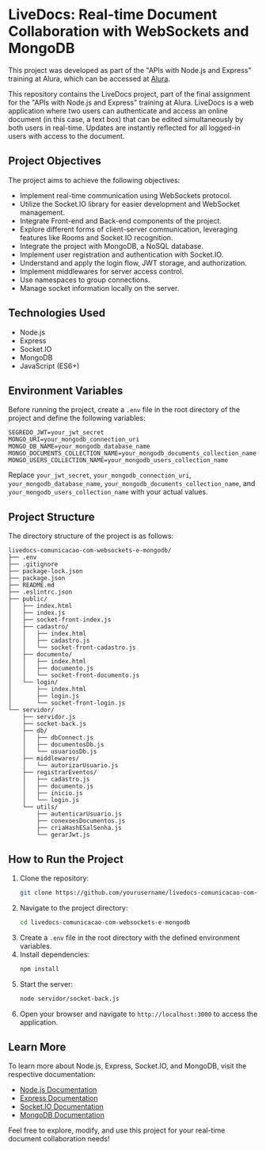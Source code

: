 # LiveDocs: Real-time Document Collaboration with WebSockets and MongoDB

This project was developed as part of the "APIs with Node.js and Express" training at Alura, which can be accessed at [Alura](https://cursos.alura.com.br/formacao-node-js-express).

This repository contains the LiveDocs project, part of the final assignment for the "APIs with Node.js and Express" training at Alura. LiveDocs is a web application where two users can authenticate and access an online document (in this case, a text box) that can be edited simultaneously by both users in real-time. Updates are instantly reflected for all logged-in users with access to the document.

## Project Objectives
The project aims to achieve the following objectives:
- Implement real-time communication using WebSockets protocol.
- Utilize the Socket.IO library for easier development and WebSocket management.
- Integrate Front-end and Back-end components of the project.
- Explore different forms of client-server communication, leveraging features like Rooms and Socket.IO recognition.
- Integrate the project with MongoDB, a NoSQL database.
- Implement user registration and authentication with Socket.IO.
- Understand and apply the login flow, JWT storage, and authorization.
- Implement middlewares for server access control.
- Use namespaces to group connections.
- Manage socket information locally on the server.

## Technologies Used
- Node.js
- Express
- Socket.IO
- MongoDB
- JavaScript (ES6+)

## Environment Variables
Before running the project, create a `.env` file in the root directory of the project and define the following variables:
```
SEGREDO_JWT=your_jwt_secret
MONGO_URI=your_mongodb_connection_uri
MONGO_DB_NAME=your_mongodb_database_name
MONGO_DOCUMENTS_COLLECTION_NAME=your_mongodb_documents_collection_name
MONGO_USERS_COLLECTION_NAME=your_mongodb_users_collection_name
```

Replace `your_jwt_secret`, `your_mongodb_connection_uri`, `your_mongodb_database_name`, `your_mongodb_documents_collection_name`, and `your_mongodb_users_collection_name` with your actual values.

## Project Structure
The directory structure of the project is as follows:
```
livedocs-comunicacao-com-websockets-e-mongodb/
├── .env
├── .gitignore
├── package-lock.json
├── package.json
├── README.md
├── .eslintrc.json
├── public/
│   ├── index.html
│   ├── index.js
│   ├── socket-front-index.js
│   ├── cadastro/
│   │   ├── index.html
│   │   ├── cadastro.js
│   │   └── socket-front-cadastro.js
│   ├── documento/
│   │   ├── index.html
│   │   ├── documento.js
│   │   └── socket-front-documento.js
│   └── login/
│       ├── index.html
│       ├── login.js
│       └── socket-front-login.js
└── servidor/
    ├── servidor.js
    ├── socket-back.js
    ├── db/
    │   ├── dbConnect.js
    │   ├── documentosDb.js
    │   └── usuariosDb.js
    ├── middlewares/
    │   └── autorizarUsuario.js
    ├── registrarEventos/
    │   ├── cadastro.js
    │   ├── documento.js
    │   ├── inicio.js
    │   └── login.js
    └── utils/
        ├── autenticarUsuario.js
        ├── conexoesDocumentos.js
        ├── criaHashESalSenha.js
        └── gerarJwt.js
```

## How to Run the Project
1. Clone the repository:
   ```sh
   git clone https://github.com/yourusername/livedocs-comunicacao-com-websockets-e-mongodb.git
   ```
2. Navigate to the project directory:
   ```sh
   cd livedocs-comunicacao-com-websockets-e-mongodb
   ```
3. Create a `.env` file in the root directory with the defined environment variables.
4. Install dependencies:
   ```sh
   npm install
   ```
5. Start the server:
   ```sh
   node servidor/socket-back.js
   ```
6. Open your browser and navigate to `http://localhost:3000` to access the application.

## Learn More
To learn more about Node.js, Express, Socket.IO, and MongoDB, visit the respective documentation:
- [Node.js Documentation](https://nodejs.org/en/docs/)
- [Express Documentation](https://expressjs.com/)
- [Socket.IO Documentation](https://socket.io/docs/v4/)
- [MongoDB Documentation](https://docs.mongodb.com/)

Feel free to explore, modify, and use this project for your real-time document collaboration needs!